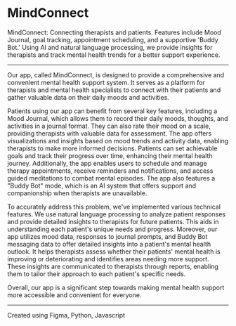 # MindConnect
MindConnect: Connecting therapists and patients. Features include Mood Journal, goal tracking, appointment scheduling, and a supportive 'Buddy Bot.' Using AI and natural language processing, we provide insights for therapists and track mental health trends for a better support experience.

---
Our app, called MindConnect, is designed to provide a comprehensive and convenient mental health support system. It serves as a platform for therapists and mental health specialists to connect with their patients and gather valuable data on their daily moods and activities.

Patients using our app can benefit from several key features, including a Mood Journal, which allows them to record their daily moods, thoughts, and activities in a journal format. They can also rate their mood on a scale, providing therapists with valuable data for assessment. The app offers visualizations and insights based on mood trends and activity data, enabling therapists to make more informed decisions. Patients can set achievable goals and track their progress over time, enhancing their mental health journey. Additionally, the app enables users to schedule and manage therapy appointments, receive reminders and notifications, and access guided meditations to combat mental episodes. The app also features a "Buddy Bot" mode, which is an AI system that offers support and companionship when therapists are unavailable.

To accurately address this problem, we've implemented various technical features. We use natural language processing to analyze patient responses and provide detailed insights to therapists for future patients. This aids in understanding each patient's unique needs and progress. Moreover, our app utilizes mood data, responses to journal prompts, and Buddy Bot messaging data to offer detailed insights into a patient's mental health outlook. It helps therapists assess whether their patients' mental health is improving or deteriorating and identifies areas needing more support. These insights are communicated to therapists through reports, enabling them to tailor their approach to each patient's specific needs.

Overall, our app is a significant step towards making mental health support more accessible and convenient for everyone.

---

Created using Figma, Python, Javascript
